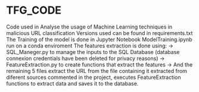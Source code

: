 # TFG_CODE
Code used in Analyse the usage of Machine Learning techniques in malicious URL classification
Versions used can be found in requirements.txt
The Training of the model is done in Jupyter Notebook ModelTraining.ipynb run on a conda enviroment
The features extraction is done using:
  -> SQL_Maneger.py to manage the inputs to the SQL Database (database connexion credentials have been deleted for privacy reasons)
  -> FeatureExtraction.py to create functions that extract the features
  -> And the remaining 5 files extract the URL from the file containing it extracted from diferent sources commented in the project, executes FeatureExtraction functions to extract data and saves it to the database.  
